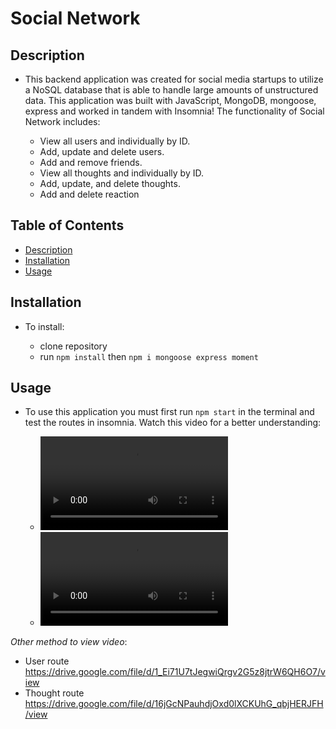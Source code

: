 # Social Network

## Description

- This backend application was created for social media startups to utilize a NoSQL database that is able to handle large amounts of unstructured data. This application was built with JavaScript, MongoDB, mongoose, express and worked in tandem with Insomnia! The functionality of Social Network includes:

    * View all users and individually by ID.
    * Add, update and delete users. 
    * Add and remove friends. 
    * View all thoughts and individually by ID.
    * Add, update, and delete thoughts.
    * Add and delete reaction

## Table of Contents

- [Description](#description)
- [Installation](#installation)
- [Usage](#usage)

## Installation

- To install:

   * clone repository
   * run `npm install` then `npm i mongoose express moment`

## Usage

- To use this application you must first run `npm start` in the terminal and test the routes in insomnia. Watch this video for a better understanding: 

   - ![User route](https://github.com/cheryljcruz/social-network/blob/main/assets/videos/USER%20routes%20social%20network.mp4)
   - ![Thought route](https://github.com/cheryljcruz/social-network/blob/main/assets/videos/THOUGHT%20route%20social%20network.mp4)

_Other method to view video_:

   - User route https://drive.google.com/file/d/1_Ei71U7tJegwiQrgv2G5z8jtrW6QH6O7/view
   - Thought route https://drive.google.com/file/d/16jGcNPauhdjOxd0lXCKUhG_qbjHERJFH/view
